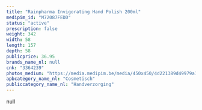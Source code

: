 ```yaml
---
title: "Rainpharma Invigorating Hand Polish 200ml"
medipim_id: "M72087FEDD"
status: "active"
prescription: false
weight: 342
width: 58
length: 157
depth: 58
publicprice: 36.95
brands_name_nl: null
cnk: "3364239"
photos_medium: "https://media.medipim.be/media/450x450/4d221389d49979a137015de8787b6898f5e3b01c.jpg"
apbcategory_name_nl: "Cosmetisch"
publiccategory_name_nl: "Handverzorging"
---
```

null
